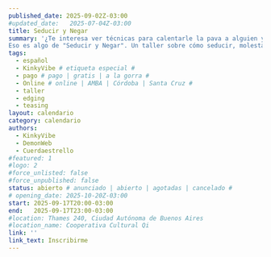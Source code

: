 ```yaml
---
published_date: 2025-09-02Z-03:00
#updated_date:   2025-07-04Z-03:00
title: Seducir y Negar
summary: '¿Te interesa ver técnicas para calentarle la pava a alguien y después rechazarle acabar y verle escurrirse entre tus manos? 
Eso es algo de "Seducir y Negar". Un taller sobre cómo seducir, molestar y provocar.'
tags:
  - español
  - KinkyVibe # etiqueta especial #
  - pago # pago | gratis | a la gorra #
  - Online # online | AMBA | Córdoba | Santa Cruz #
  - taller
  - edging
  - teasing
layout: calendario
category: calendario
authors:
  - KinkyVibe
  - DemonWeb
  - Cuerdaestrello
#featured: 1
#logo: 2
#force_unlisted: false
#force_unpublished: false
status: abierto # anunciado | abierto | agotadas | cancelado #
# opening_date: 2025-10-20Z-03:00
start: 2025-09-17T20:00-03:00
end:   2025-09-17T23:00-03:00
#location: Thames 240, Ciudad Autónoma de Buenos Aires
#location_name: Cooperativa Cultural Qi
link: ''
link_text: Inscribirme
---
```

